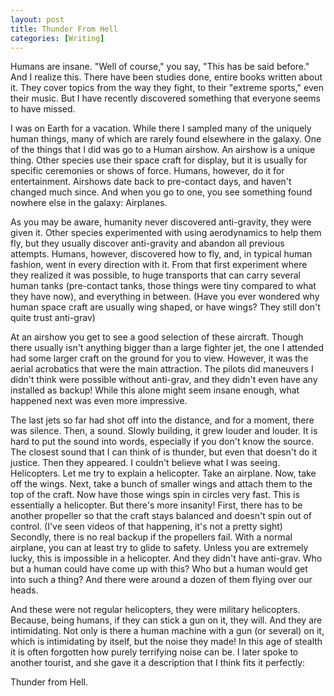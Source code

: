 ```yaml
---
layout: post
title: Thunder From Hell
categories: [Writing]
---
```


Humans are insane. "Well of course," you say, "This has be said before." And I realize this. There have been studies done, entire books written about it. They cover topics from the way they fight, to their "extreme sports," even their music. But I have recently discovered something that everyone seems to have missed.

I was on Earth for a vacation. While there I sampled many of the uniquely human things, many of which are rarely found elsewhere in the galaxy. One of the things that I did was go to a Human airshow. An airshow is a unique thing. Other species use their space craft for display, but it is usually for specific ceremonies or shows of force. Humans, however, do it for entertainment. Airshows date back to pre-contact days, and haven't changed much since. And when you go to one, you see something found nowhere else in the galaxy: Airplanes.

As you may be aware, humanity never discovered anti-gravity, they were given it. Other species experimented with using aerodynamics to help them fly, but they usually discover anti-gravity and abandon all previous attempts. Humans, however, discovered how to fly, and, in typical human fashion, went in every direction with it. From that first experiment where they realized it was possible, to huge transports that can carry several human tanks (pre-contact tanks, those things were tiny compared to what they have now), and everything in between. (Have you ever wondered why human space craft are usually wing shaped, or have wings? They still don't quite trust anti-grav)

At an airshow you get to see a good selection of these aircraft. Though there usually isn't anything bigger than a large fighter jet, the one I attended had some larger craft on the ground for you to view. However, it was the aerial acrobatics that were the main attraction. The pilots did maneuvers I didn't think were possible without anti-grav, and they didn't even have any installed as backup! While this alone might seem insane enough, what happened next was even more impressive.

The last jets so far had shot off into the distance, and for a moment, there was silence. Then, a sound. Slowly building, it grew louder and louder. It is hard to put the sound into words, especially if you don't know the source. The closest sound that I can think of is thunder, but even that doesn't do it justice. Then they appeared. I couldn't believe what I was seeing. Helicopters.
Let me try to explain a helicopter. Take an airplane. Now, take off the wings. Next, take a bunch of smaller wings and attach them to the top of the craft. Now have those wings spin in circles very fast. This is essentially a helicopter. But there's more insanity! First, there has to be another propeller so that the craft stays balanced and doesn't spin out of control. (I've seen videos of that happening, it's not a pretty sight) Secondly, there is no real backup if the propellers fail. With a normal airplane, you can at least try to glide to safety. Unless you are extremely lucky, this is impossible in a helicopter. And they didn't have anti-grav. Who but a human could have come up with this? Who but a human would get into such a thing? And there were around a dozen of them flying over our heads.

And these were not regular helicopters, they were military helicopters. Because, being humans, if they can stick a gun on it, they will. And they are intimidating. Not only is there a human machine with a gun (or several) on it, which is intimidating by itself, but the noise they made! In this age of stealth it is often forgotten how purely terrifying noise can be. I later spoke to another tourist, and she gave it a description that I think fits it perfectly:

Thunder from Hell.
